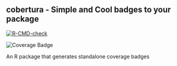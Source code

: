 ## cobertura - Simple and Cool badges to your package

[![R-CMD-check](https://github.com/kimjoaoun/cobertura/actions/workflows/r-cmd-install-action.yaml/badge.svg)](https://github.com/kimjoaoun/cobertura/actions/workflows/r-cmd-install-action.yaml)

![Coverage Badge](coverage_badge.svg)

An R package that generates standalone coverage badges
